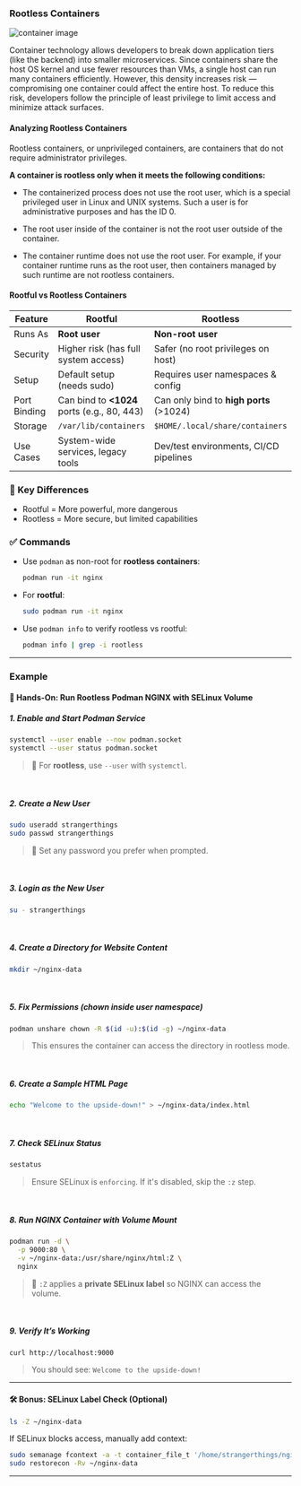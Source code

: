 ### Rootless Containers 

![container image ](https://www.atatus.com/blog/content/images/size/w960/2024/04/Docker-Clean-up-1.png)

Container technology allows developers to break down application tiers (like the backend) into smaller microservices. Since containers share the host OS kernel and use fewer resources than VMs, a single host can run many containers efficiently. However, this density increases risk — compromising one container could affect the entire host. To reduce this risk, developers follow the principle of least privilege to limit access and minimize attack surfaces.


#### Analyzing Rootless Containers
Rootless containers, or unprivileged containers, are containers that do not require administrator privileges.

**A container is rootless only when it meets the following conditions:**

- The containerized process does not use the root user, which is a special privileged user in Linux and UNIX systems. Such a user is for administrative purposes and has the ID 0.

- The root user inside of the container is not the root user outside of the container.

- The container runtime does not use the root user. For example, if your container runtime runs as the root user, then containers managed by such runtime are not rootless containers.




####  **Rootful vs Rootless Containers**

| Feature      | **Rootful**                                 | **Rootless**                            |
| ------------ | ------------------------------------------- | --------------------------------------- |
| Runs As      | **Root user**                               | **Non-root user**                       |
| Security     | Higher risk (has full system access)        | Safer (no root privileges on host)      |
| Setup        | Default setup (needs sudo)                  | Requires user namespaces & config       |
| Port Binding | Can bind to **<1024** ports (e.g., 80, 443) | Can only bind to **high ports** (>1024) |
| Storage      | `/var/lib/containers`                       | `$HOME/.local/share/containers`         |
| Use Cases    | System-wide services, legacy tools          | Dev/test environments, CI/CD pipelines  |



### 🔐 Key Differences

* Rootful = More powerful, more dangerous
* Rootless = More secure, but limited capabilities



### ✅ Commands 

* Use `podman` as non-root for **rootless containers**:

  ```bash
  podman run -it nginx
  ```

* For **rootful**:

  ```bash
  sudo podman run -it nginx
  ```

* Use `podman info` to verify rootless vs rootful:

  ```bash
  podman info | grep -i rootless
  ```

---

### Example 


#### 🧪 **Hands-On: Run Rootless Podman NGINX with SELinux Volume**

#####  1. **Enable and Start Podman Service**


```bash
systemctl --user enable --now podman.socket
systemctl --user status podman.socket
```

> 📌 For **rootless**, use `--user` with `systemctl`.

<br>

#####  2. **Create a New User**

```bash
sudo useradd strangerthings
sudo passwd strangerthings
```

> 🔑 Set any password you prefer when prompted.

<br>

##### 3. **Login as the New User**

```bash
su - strangerthings
```

<br>

#####  4. **Create a Directory for Website Content**

```bash
mkdir ~/nginx-data
```

<br>

#####  5. **Fix Permissions (chown inside user namespace)**

```bash
podman unshare chown -R $(id -u):$(id -g) ~/nginx-data
```

> This ensures the container can access the directory in rootless mode.

<br>

#####  6. **Create a Sample HTML Page**

```bash
echo "Welcome to the upside-down!" > ~/nginx-data/index.html
```

<br>

#####  7. **Check SELinux Status**

```bash
sestatus
```

> Ensure SELinux is `enforcing`. If it's disabled, skip the `:z` step.

<br>

#####  8. **Run NGINX Container with Volume Mount**

```bash
podman run -d \
  -p 9000:80 \
  -v ~/nginx-data:/usr/share/nginx/html:Z \
  nginx
```

> 🔁 `:Z` applies a **private SELinux label** so NGINX can access the volume.

<br>

#####  9. **Verify It’s Working**

```bash
curl http://localhost:9000
```

> You should see: `Welcome to the upside-down!`

---

#### 🛠️ Bonus: SELinux Label Check (Optional)

```bash
ls -Z ~/nginx-data
```

If SELinux blocks access, manually add context:

```bash
sudo semanage fcontext -a -t container_file_t '/home/strangerthings/nginx-data(/.*)?'
sudo restorecon -Rv ~/nginx-data
```

---











